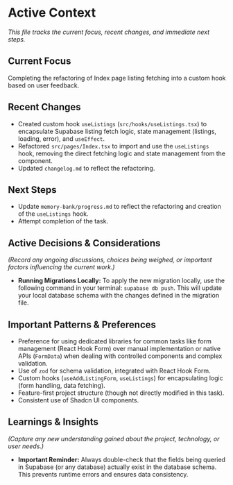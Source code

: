 # Active Context

_This file tracks the current focus, recent changes, and immediate next steps._

## Current Focus

Completing the refactoring of Index page listing fetching into a custom hook based on user feedback.

## Recent Changes

- Created custom hook `useListings` (`src/hooks/useListings.tsx`) to encapsulate Supabase listing fetch logic, state management (listings, loading, error), and `useEffect`.
- Refactored `src/pages/Index.tsx` to import and use the `useListings` hook, removing the direct fetching logic and state management from the component.
- Updated `changelog.md` to reflect the refactoring.

## Next Steps

- Update `memory-bank/progress.md` to reflect the refactoring and creation of the `useListings` hook.
- Attempt completion of the task.

## Active Decisions & Considerations

_(Record any ongoing discussions, choices being weighed, or important factors influencing the current work.)_

- **Running Migrations Locally:** To apply the new migration locally, use the following command in your terminal: `supabase db push`. This will update your local database schema with the changes defined in the migration file.

## Important Patterns & Preferences

- Preference for using dedicated libraries for common tasks like form management (React Hook Form) over manual implementation or native APIs (`FormData`) when dealing with controlled components and complex validation.
- Use of `zod` for schema validation, integrated with React Hook Form.
- Custom hooks (`useAddListingForm`, `useListings`) for encapsulating logic (form handling, data fetching).
- Feature-first project structure (though not directly modified in this task).
- Consistent use of Shadcn UI components.

## Learnings & Insights

_(Capture any new understanding gained about the project, technology, or user needs.)_

- **Important Reminder:** Always double-check that the fields being queried in Supabase (or any database) actually exist in the database schema. This prevents runtime errors and ensures data consistency.
